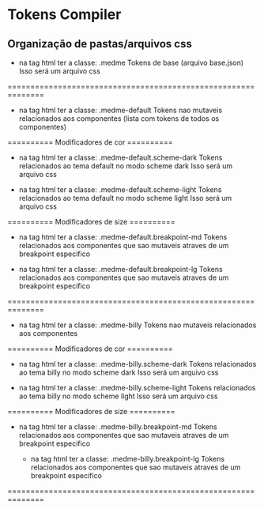 # Tokens Compiler
## Organização de pastas/arquivos css

- na tag html ter a classe: .medme 
    Tokens de base (arquivo base.json) 
    Isso será um arquivo css

==============================================================

- na tag html ter a classe: .medme-default
    Tokens nao mutaveis relacionados aos componentes (lista com tokens de todos os componentes)

========== Modificadores de cor ==========

- na tag html ter a classe: .medme-default.scheme-dark
    Tokens relacionados ao tema default no modo scheme dark
    Isso será um arquivo css

- na tag html ter a classe: .medme-default.scheme-light
    Tokens relacionados ao tema default no modo scheme light
    Isso será um arquivo css

========== Modificadores de size ==========

- na tag html ter a classe: .medme-default.breakpoint-md
    Tokens relacionados aos componentes que sao mutaveis atraves de um breakpoint especifico

- na tag html ter a classe: .medme-default.breakpoint-lg
    Tokens relacionados aos componentes que sao mutaveis atraves de um breakpoint especifico

==============================================================

- na tag html ter a classe: .medme-billy
    Tokens nao mutaveis relacionados aos componentes

========== Modificadores de cor ==========

- na tag html ter a classe: .medme-billy.scheme-dark
    Tokens relacionados ao tema billy no modo scheme dark
    Isso será um arquivo css

- na tag html ter a classe: .medme-billy.scheme-light
    Tokens relacionados ao tema billy no modo scheme light
    Isso será um arquivo css

========== Modificadores de size ==========

- na tag html ter a classe: .medme-billy.breakpoint-md
    Tokens relacionados aos componentes que sao mutaveis atraves de um breakpoint especifico

    - na tag html ter a classe: .medme-billy.breakpoint-lg
    Tokens relacionados aos componentes que sao mutaveis atraves de um breakpoint especifico

==============================================================

<html class="medme medme-default scheme-dark"></html> 
<html class="medme medme-default scheme-light"></html> 
<html class="medme medme-default breakpoint-lg"></html> 
<html class="medme medme-default breakpoint-md"></html> 

<html class="medme medme-billy scheme-dark"></html> 
<html class="medme medme-billy scheme-light"></html> 
<html class="medme medme-billy breakpoint-lg"></html> 
<html class="medme medme-billy breakpoint-md"></html> 